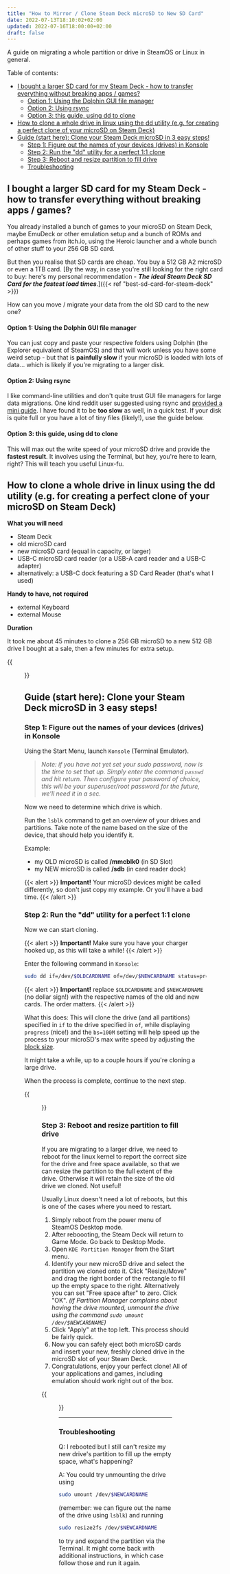 ```yaml
---
title: "How to Mirror / Clone Steam Deck microSD to New SD Card"
date: 2022-07-13T18:10:02+02:00
updated: 2022-07-16T18:00:00+02:00
draft: false
---
```

A guide on migrating a whole partition or drive in SteamOS or Linux in general.

Table of contents:
- [I bought a larger SD card for my Steam Deck - how to transfer everything without breaking apps / games?](#i-bought-a-larger-sd-card-for-my-steam-deck---how-to-transfer-everything-without-breaking-apps--games)
    - [Option 1: Using the Dolphin GUI file manager](#option-1-using-the-dolphin-gui-file-manager)
    - [Option 2: Using rsync](#option-2-using-rsync)
    - [Option 3: this guide, using dd to clone](#option-3-this-guide-using-dd-to-clone)
- [How to clone a whole drive in linux using the dd utility (e.g. for creating a perfect clone of your microSD on Steam Deck)](#how-to-clone-a-whole-drive-in-linux-using-the-dd-utility-eg-for-creating-a-perfect-clone-of-your-microsd-on-steam-deck)
- [Guide (start here): Clone your Steam Deck microSD in 3 easy steps!](#guide-start-here-clone-your-steam-deck-microsd-in-3-easy-steps)
  - [Step 1: Figure out the names of your devices (drives) in Konsole](#step-1-figure-out-the-names-of-your-devices-drives-in-konsole)
  - [Step 2: Run the "dd" utility for a perfect 1:1 clone](#step-2-run-the-dd-utility-for-a-perfect-11-clone)
  - [Step 3: Reboot and resize partition to fill drive](#step-3-reboot-and-resize-partition-to-fill-drive)
  - [Troubleshooting](#troubleshooting)

## I bought a larger SD card for my Steam Deck - how to transfer everything without breaking apps / games?

You already installed a bunch of games to your microSD on Steam Deck, maybe EmuDeck or other emulation setup and a bunch of ROMs and perhaps games from itch.io, using the Heroic launcher and a whole bunch of other stuff to your 256 GB SD card.

But then you realise that SD cards are cheap. You buy a 512 GB A2 microSD or even a 1TB card. [By the way, in case you're still looking for the right card to buy: here's my personal recommendation - <em><b>The ideal Steam Deck SD Card for the fastest load times</em></b>.]({{< ref "best-sd-card-for-steam-deck" >}})

How can you move / migrate your data from the old SD card to the new one?

#### Option 1: Using the Dolphin GUI file manager

You can just copy and paste your respective folders using Dolphin (the Explorer equivalent of SteamOS) and that will work unless you have some weird setup - but that is **painfully slow** if your microSD is loaded with lots of data... which is likely if you're migrating to a larger disk.

#### Option 2: Using rsync

I like command-line utilities and don't quite trust GUI file managers for large data migrations. One kind reddit user suggested using rsync and [provided a mini guide](https://www.reddit.com/r/SteamDeck/comments/vyb9l0/comment/ig2maty/?utm_source=share&utm_medium=web2x&context=3). I have found it to be **too slow** as well, in a quick test. If your disk is quite full or you have a lot of tiny files (likely!), use the guide below.

#### Option 3: this guide, using dd to clone

This will max out the write speed of your microSD drive and provide the **fastest result**. It involves using the Terminal, but hey, you're here to learn, right? This will teach you useful Linux-fu.

## How to clone a whole drive in linux using the dd utility (e.g. for creating a perfect clone of your microSD on Steam Deck)

**What you will need**

- Steam Deck
- old microSD card
- new microSD card (equal in capacity, or larger)
- USB-C microSD card reader (or a USB-A card reader and a USB-C adapter)
- alternatively: a USB-C dock featuring a SD Card Reader (that's what I used)

**Handy to have, not required**
- external Keyboard
- external Mouse

**Duration**

It took me about 45 minutes to clone a 256 GB microSD to a new 512 GB drive I bought at a sale, then a few minutes for extra setup.

{{<figure
    src="steam-deck-konsole-dd-tool-clone-microsd-progress.jpg"
    alt="Steam Deck cloning old microSD to larger microSD Drive using DD Tool in Desktop Mode"
    caption="cloning in progress"
    href="steam-deck-konsole-dd-tool-clone-microsd-progress.jpg"
    >}}


## Guide (start here): Clone your Steam Deck microSD in 3 easy steps!

### Step 1: Figure out the names of your devices (drives) in Konsole

Using the Start Menu, launch `Konsole` (Terminal Emulator).

> *Note: if you have not yet set your sudo password, now is the time to set that up. Simply enter the command `passwd` and hit return. Then configure your password of choice, this will be your superuser/root password for the future, we'll need it in a sec.*

Now we need to determine which drive is which.

Run the `lsblk` command to get an overview of your drives and partitions. Take note of the name based on the size of the device, that should help you identify it.

Example:

- my OLD microSD is called **/mmcblk0** (in SD Slot)
- my NEW microSD is called **/sdb** (in card reader dock)

{{< alert >}}
**Important!** Your microSD devices might be called differently, so don't just copy my example. Or you'll have a bad time.
{{< /alert >}}

### Step 2: Run the "dd" utility for a perfect 1:1 clone

Now we can start cloning.

{{< alert >}}
**Important!** Make sure you have your charger hooked up, as this will take a while!
{{< /alert >}}

Enter the following command in `Konsole`:

```bash
sudo dd if=/dev/$OLDCARDNAME of=/dev/$NEWCARDNAME status=progress bs=100M
```

{{< alert >}}
**Important!** replace `$OLDCARDNAME` and `$NEWCARDNAME` (no dollar sign!) with the respective names of the old and new cards. The order matters.
{{< /alert >}}


What this does: This will clone the drive (and all partitions) specified in `if` to the drive specified in `of`, while displaying `progress` (nice!) and the `bs=100M` setting will help speed up the process to your microSD's max write speed by adjusting the [block size](https://en.wikipedia.org/wiki/Dd_%28Unix%29#Block_size).

It might take a while, up to a couple hours if you're cloning a large drive.

When the process is complete, continue to the next step.

{{<figure
    src="identify_partition.png"
    alt="Steam Deck cloning old microSD to larger microSD Drive using DD Tool in Desktop Mode"
    caption="my microSD write speed is maxed out"
    href="identify_partition.png"
    >}}

### Step 3: Reboot and resize partition to fill drive

If you are migrating to a larger drive, we need to reboot for the linux kernel to report the correct size for the drive and free space available, so that we can resize the partition to the full extent of the drive. Otherwise it will retain the size of the old drive we cloned. Not useful!

Usually Linux doesn't need a lot of reboots, but this is one of the cases where you need to restart.

1. Simply reboot from the power menu of SteamOS Desktop mode.
2. After reboooting, the Steam Deck will return to Game Mode. Go back to Desktop Mode.
3. Open `KDE Partition Manager` from the Start menu. 
4. Identify your new microSD drive and select the partition we cloned onto it. Click "Resize/Move" and drag the right border of the rectangle to fill up the empty space to the right. Alternatively you can set "Free space after" to zero. Click "OK". *(if Partition Manager complains about having the drive mounted, unmount the drive using the command `sudo umount /dev/$NEWCARDNAME`)*
5. Click "Apply" at the top left. This process should be fairly quick.
6. Now you can safely eject both microSD cards and insert your new, freshly cloned drive in the microSD slot of your Steam Deck.
7. Congratulations, enjoy your perfect clone! All of your applications and games, including emulation should work right out of the box.

{{<figure
    src="resize_partition_after_reboot.png"
    alt="Steam Deck cloning old microSD to larger microSD Drive using DD Tool in Desktop Mode"
    caption="resizing the partition after rebooting"
    href="resize_partition_after_reboot.png"
    >}}

---

### Troubleshooting

Q: I rebooted but I still can't resize my new drive's partition to fill up the empty space, what's happening?

A: You could try unmounting the drive using
```bash
sudo umount /dev/$NEWCARDNAME
```
(remember: we can figure out the name of the drive using `lsblk`) and running

```bash
sudo resize2fs /dev/$NEWCARDNAME
```
to try and expand the partition via the Terminal. It might come back with additional instructions, in which case follow those and run it again.